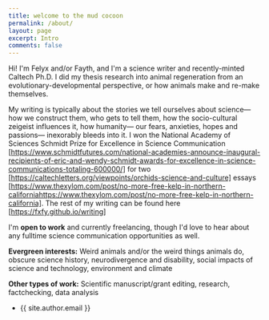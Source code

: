 ```yaml
---
title: welcome to the mud cocoon
permalink: /about/
layout: page
excerpt: Intro
comments: false
---
```

Hi! I'm Felyx and/or Fayth, and I'm a science writer and recently-minted Caltech Ph.D. I did my thesis research into animal regeneration from an evolutionary-developmental perspective, or how animals make and re-make themselves. 

My writing is typically about the stories we tell ourselves about science— how we construct them, who gets to tell them, how the socio-cultural zeigeist influences it, how humanity— our fears, anxieties, hopes and passions— inexorably bleeds into it. I won the National Academy of Sciences Schmidt Prize for Excellence in Science Communication [https://www.schmidtfutures.com/national-academies-announce-inaugural-recipients-of-eric-and-wendy-schmidt-awards-for-excellence-in-science-communications-totaling-600000/] for two [https://caltechletters.org/viewpoints/orchids-science-and-culture] essays [https://www.thexylom.com/post/no-more-free-kelp-in-northern-californiahttps://www.thexylom.com/post/no-more-free-kelp-in-northern-california]. The rest of my writing can be found here [https://fxfy.github.io/writing]

I'm **open to work** and currently freelancing, though I'd love to hear about any fulltime science communication opportunities as well. 

**Evergreen interests:**
Weird animals and/or the weird things animals do, obscure science history, neurodivergence and disability, social impacts of science and technology, environment and climate

**Other types of work:**
Scientific manuscript/grant editing, research, factchecking, data analysis

- {{ site.author.email }}

